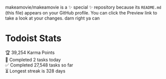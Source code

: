 makeamovie/makeamovie is a ✨ special ✨ repository because its `README.md` (this file) appears on your GitHub profile.
You can click the Preview link to take a look at your changes. darn right ya can

# Todoist Stats

<!-- TODO-IST:START -->
🏆  39,254 Karma Points           
🌸  Completed 2 tasks today           
✅  Completed 27,548 tasks so far           
⏳  Longest streak is 328 days
<!-- TODO-IST:END -->